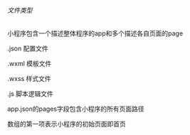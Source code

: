 ######  文件类型

小程序包含一个描述整体程序的app和多个描述各自页面的page

.json 配置文件

.wxml 模板文件

.wxss  样式文件

.js        脚本逻辑文件



app.json的pages字段包含小程序的所有页面路径

数组的第一项表示小程序的初始页面即首页

